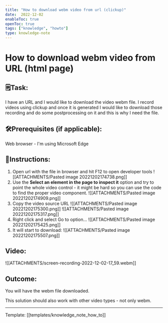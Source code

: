 ```yaml
---
title: "How to download webm video from url (clickup)"
date:  2022-12-02
enableToc: true
openToc: true
tags: ["knowledge", "howto"]
type: knowledge-note
---
```


# How to download webm video from URL (html page)

## 🗒️Task:
I have an URL and I would like to download the video webm file. I record videos using clickup and once it is generated I would like to download those recording and do some postprocessing on it and this is why I need the file.

## 🛠️Prerequisites (if applicable): 
Web browser - I'm using Microsoft Edge

## 📝Instructions:
1. Open url with the file in browser and hit F12 to open developer tools
   ![[ATTACHMENTS/Pasted image 20221202174738.png]]
2. Use the **Select an element in the page to inspect it** option and try to point the whole video control - it might be hard so you can use the code to find the proper video component.
   ![[ATTACHMENTS/Pasted image 20221202174909.png]]
3. Copy the video source URL
   ![[ATTACHMENTS/Pasted image 20221202175300.png]]
![[ATTACHMENTS/Pasted image 20221202175317.png]]
4. Right click and select Go to option...
   ![[ATTACHMENTS/Pasted image 20221202175425.png]]
5. It will start to download:
   ![[ATTACHMENTS/Pasted image 20221202175507.png]]

## Video:
![[ATTACHMENTS/screen-recording-2022-12-02-17_59.webm]]

## Outcome:
You will have the webm file downloaded.

This solution should also work with other video types - not only webm.

---
Template: [[templates/knowledge_note_how_to]]